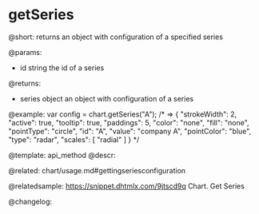 getSeries
=============

@short: returns an object with configuration of a specified series


@params:
- id	string		the id of a series

@returns:
- series	object		 an object with configuration of a series


@example:
var config = chart.getSeries("A");
/* => 
{
    "strokeWidth": 2, "active": true,
    "tooltip": true, "paddings": 5,
    "color": "none", "fill": "none",
    "pointType": "circle", "id": "A",
    "value": "company A", "pointColor": "blue",
    "type": "radar",
    "scales": [
        "radial"
    ]
}
*/


@template: api_method
@descr:


@related:
chart/usage.md#gettingseriesconfiguration

@relatedsample: https://snippet.dhtmlx.com/9jtscd9q	Chart. Get Series

@changelog:


